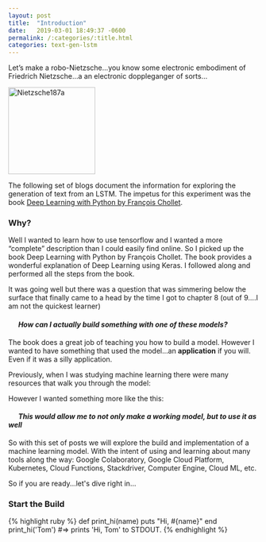 ```yaml
---
layout: post
title:  "Introduction"
date:   2019-03-01 18:49:37 -0600
permalink: /:categories/:title.html
categories: text-gen-lstm
---
```

Let’s make a robo-Nietzsche...you know some electronic embodiment of Friedrich Nietzsche...a an electronic doppleganger of sorts...

<a title="Friedrich Hartmann
 [Public domain], via Wikimedia Commons" href="https://commons.wikimedia.org/wiki/File:Nietzsche187a.jpg"><img width="175" alt="Nietzsche187a" src="https://upload.wikimedia.org/wikipedia/commons/thumb/1/1b/Nietzsche187a.jpg/256px-Nietzsche187a.jpg"></a>


The following set of blogs document the information for exploring the generation of text from an LSTM.
The impetus for this experiment was the book [Deep Learning with Python by François Chollet][DLwP_Book]. 

### Why?

Well I  wanted to learn how to use tensorflow and I wanted a more “complete” description than I could easily find online. 
So I picked up the book Deep Learning with Python by François Chollet. 
The book provides a wonderful explanation of Deep Learning using Keras. 
I followed along and performed all the steps from the book. 

It was going well but there was a question that was simmering below the surface that finally came to a head by the time I got to chapter 8  (out of 9....I am not the quickest learner) 

#### &nbsp;&nbsp;&nbsp;&nbsp;&nbsp;&nbsp;*How can I **actually** build something with one of these models?*

The book does a great job of teaching you how to build a model.
However I wanted to have something that used the model...an **application** if you will. 
Even if it was a silly application.

Previously, when I was studying machine learning there were many resources that walk you through the model:

However I wanted something more like the this:


#### &nbsp;&nbsp;&nbsp;&nbsp;&nbsp;&nbsp;*This would allow me to not only **make** a working model, but to **use** it as well*

So with this set of posts we will explore the build and implementation of a machine learning model. 
With the intent of using and learning about many tools along the way: Google Colaboratory, Google Cloud Platform, Kubernetes, Cloud Functions, Stackdriver, Computer Engine, Cloud ML, etc. 

So if you are ready...let's dive right in...

### Start the Build



{% highlight ruby %}
def print_hi(name)
  puts "Hi, #{name}"
end
print_hi('Tom')
#=> prints 'Hi, Tom' to STDOUT.
{% endhighlight %}


[DLwP_Book]: https://www.manning.com/books/deep-learning-with-python
[DLwP_github]: https://github.com/fchollet/deep-learning-with-python-notebooks
